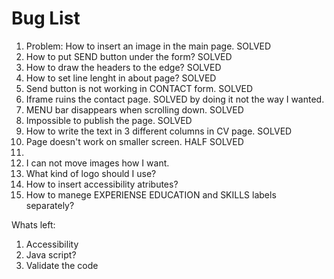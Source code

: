 # Bug List

1. Problem: How to insert an image in the main page. SOLVED
2. How to put SEND button under the form? SOLVED
3. How to draw the headers to the edge? SOLVED
4. How to set line lenght in about page? SOLVED
5. Send button is not working in CONTACT form. SOLVED
6. Iframe ruins the contact page. SOLVED by doing it not the way I wanted.
7. MENU bar disappears when scrolling down. SOLVED
8. Impossible to publish the page. SOLVED
11. How to write the text in 3 different columns in CV page. SOLVED
13. Page doesn't work on smaller screen. HALF SOLVED
14. 
15. I can not move images how I want.
17. What kind of logo should I use?
18. How to insert accessibility atributes?
19. How to manege EXPERIENSE EDUCATION and SKILLS labels separately?

Whats left:
1. Accessibility
2. Java script?
3. Validate the code
